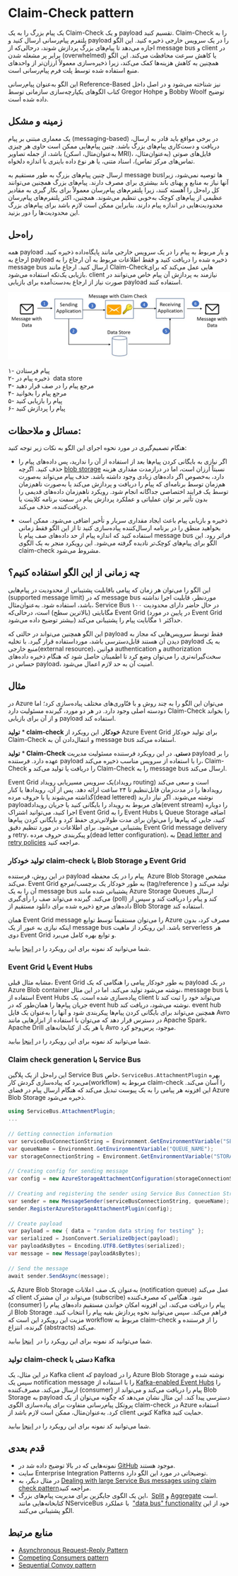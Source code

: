 # ‏Claim-Check pattern
یک پیام بزرگ را به یک Claim-Check و یک payload تقسیم کنید. Claim-Check را به پلتفرم پیام‌رسانی ارسال کنید و payload را در یک سرویس خارجی ذخیره کنید. این الگو اجازه می‌دهد تا پیام‌های بزرگ پردازش شوند، درحالی‌که از  message bus  و client  در برابر پر مشغله شدن (overwhelmed) یا کاهش سرعت محافظت می‌کند. این الگو همچنین به کاهش هزینه‌ها کمک می‌کند، زیرا ذخیره‌سازی معمولاً ارزان‌تر از واحدهای منبع استفاده شده توسط پلت فرم پیام‌رسانی است.  
  
این الگو به‌عنوان پیام‌رسانی Reference-Based نیز شناخته می‌شود و در اصل داخل کتاب الگوهای یکپارچه‌سازی سازمانی توسط Gregor Hohpe و Bobby Woolf توضیح داده شده است.

## **زمینه و مشکل**

یک معماری مبتنی بر پیام (messaging-based) در برخی مواقع باید قادر به ارسال، دریافت و دست‌کاری پیام‌های بزرگ باشد. چنین پیام‌هایی ممکن است حاوی هر چیزی باشد، از جمله تصاویر (به‌عنوان‌مثال، اسکن MRI)، فایل‌های صوتی (به‌عنوان‌مثال، تماس‌های مرکز تماس)، اسناد متنی، یا هر نوع داده باینری با اندازه دلخواه.  
  
ارسال چنین پیام‌های بزرگ به طور مستقیم به  message busها توصیه نمی‌شود، زیرا آنها نیاز به منابع و پهنای باند بیشتری برای مصرف دارند. پیام‌های بزرگ همچنین می‌توانند کل راه‌حل را آهسته کنند، زیرا پلتفرم‌های پیام‌رسان معمولاً برای بکار گیری به مقادیر عظیمی از پیام‌های کوچک به‌خوبی تنظیم می‌شوند. همچنین، اکثر پلتفرم‌های پیام‌رسان محدودیت‌هایی در اندازه پیام دارند، بنابراین ممکن است لازم باشد برای پیام‌های بزرگ این محدودیت‌ها را دور بزنید.

## راه‌حل

همه payload و بار مربوط به پیام را در یک سرویس خارجی مانند پایگاه‌داده ذخیره کنید. ارجاع به payload ذخیره شده را دریافت کنید و فقط اطلاعات مربوط به آن ارجاع را به  message bus  ارسال کنید. ارجاع مانند Claim-Checkهایی عمل می‌کند که برای بازیابی یک‌تکه استفاده می‌شود. client  نیازمند به پردازش آن پیام خاص می‌توانند در صورت نیاز از ارجاع به‌دست‌آمده برای بازیابی payload استفاده کنند.

![claim-check](../assets/messaging/claim-check.png)

۱- پیام فرستادن  
۲- ذخیره پیام در  data store  
۳- مرجع پیام را در صف قرار دهید  
۴- مرجع پیام را بخوانید  
۵- پیام را بازیابی کنید  
۶- پیام را پردازش کنید

## مسائل و ملاحظات:

هنگام تصمیم‌گیری در مورد نحوه اجرای این الگو به نکات زیر توجه کنید:  
  
* اگر نیازی به بایگانی کردن پیام‌ها بعد از استفاده از آن را ندارید، پس داده‌های پیام را حذف کنید. اگرچه [blob storage](https://en.wikipedia.org/wiki/Object_storage) نسبتاً ارزان است، اما در درازمدت مقداری هزینه دارد، به‌خصوص اگر داده‌های زیادی وجود داشته باشد. حذف پیام می‌تواند به‌صورت هم‌زمان توسط برنامه‌ای که پیام را دریافت و پردازش می‌کند یا به‌صورت ناهم‌زمان توسط یک فرایند اختصاصی جداگانه انجام شود. رویکرد ناهم‌زمان داده‌های قدیمی را بدون تأثیر بر توان عملیاتی و عملکرد پردازش پیام در سمت برنامه کلاینت یا دریافت‌کننده، حذف می‌کند.  
  
* ذخیره و بازیابی پیام باعث ایجاد مقداری سربار و تأخیر اضافی می‌شود. ممکن است بخواهید منطق را در برنامه ارسال‌کننده پیاده‌سازی کنید تا از این الگو فقط زمانی استفاده کنید که اندازه پیام از حد داده‌های صف پیام یا  message bus  فراتر رود. این الگو برای پیام‌های کوچک‌تر نادیده گرفته می‌شود. این رویکرد منجر به یک الگوی claim-check مشروط می‌شود.

## **چه زمانی از این الگو استفاده کنیم؟**

این الگو را می‌توان هر زمان که پیامی باقابلیت پشتیبانی از  محدودیت در پیام‌هایی (supported message limit) که در message bus  موردنظر،  قابلیت اجرا نداشته باشد، استفاده شود. به‌عنوان‌مثال، Service Bus در حال حاضر دارای محدودیت ۱۰۰ مگابایتی (بالاترین سطح) است، درحالی‌که Event Grid (در پایین در مورد Event Grid بیشتر توضیح داده می‌شود) حداکثر ۱ مگابایت پیام را پشتیبانی می‌کند.  
  
این الگو همچنین می‌تواند در حالتی  که payload فقط توسط سرویس‌هایی که مجاز به دیدن آن هستند قابل‌دسترسی باشد، مورداستفاده قرار گیرد. با تخلیه payload به یک منبع خارجی(external resource)، قوانین authentication و authorization  سخت‌گیرانه‌تری را می‌توان وضع کرد تا اطمینان حاصل شود که هنگام ذخیره داده‌های حساس در payload، امنیت آن به حد لازم اعمال می‌شود.

## مثال

در Azure می‌توان این الگو را به چند روش و با فنّاوری‌های مختلف پیاده‌سازی کرد؛ اما دودسته اصلی وجود دارد. در هر دو مورد، گیرنده مسئولیت دارد Claim-Check را بخواند و از آن برای بازیابی payload استفاده کند.  
  
‏*  **تولید claim-check خودکار**. این رویکرد از Azure Event Grid برای تولید خودکار Claim-Check و انتقال‌دادن آن به  message bus  استفاده می‌کند.  
  
‏* **تولید Claim-Check  دستی**. در این رویکرد فرستنده مسئولیت مدیریت payload را بر عهده دارد. فرستنده payload را با استفاده از سرویس مناسب ذخیره می‌کند، Claim-Check را دریافت یا تولید می‌کند و Claim-Check را به message bus ارسال می‌کند.  
  
‏Event Grid یک سرویس مسیریابی رویداد(رویداد routing) است و سعی می‌کند رویدادها را در مدت‌زمان قابل‌تنظیم تا ۲۴ ساعت ارائه دهد. پس از آن، رویدادها یا کنار گذاشته می‌شوند یا با حروف مرده(dead lettered) نوشته می‌شوند. اگر نیاز دارید payloadهای مربوط به رویداد را بایگانی کنید یا جریان رویداد(event stream) را دوباره اجرا کنید، می‌توانید اشتراک Event Grid را به Event Hubs یا Queue Storage اضافه کنید، جایی که پیام‌ها را می‌توان برای مدت طولانی‌تری حفظ کرد و بایگانی کردن پیام‌ها پشتیبانی می‌شود. برای اطلاعات در مورد تنظیم دقیق Event Grid message delivery و retry، و پیکربندی حروف مرده(dead letter configuration)، به [Dead letter and retry policies](https://learn.microsoft.com/en-us/azure/event-grid/manage-event-delivery) مراجعه کنید.

### تولید خودکار claim-check  با Blob Storage و Event Grid

در این روش، فرستنده payload پیام را در یک محفظه  Azure Blob Storage مشخص می‌کند. Event Grid به طور خودکار یک برچسب/مرجع  (tag/reference ) تولید می‌کند و آن را به یک  message bus  پشتیبانی شده مانند Azure Storage Queues ارسال می‌کند. گیرنده می‌تواند صف را رأی‌گیری (poll) کند و پیام را دریافت کند و سپس از داده‌های مرجع ذخیره شده برای دانلود مستقیم از Blob Storage استفاده کند.  
  
همان Event Grid message را می‌توان مستقیماً توسط توابع Azure مصرف کرد، بدون اینکه نیازی به عبور از یک  message bus  باشد. این رویکرد از ماهیت serverless هر دوی Event Grid و توابع بهره کامل می‌برد.  
  
شما می‌توانید کد نمونه برای این رویکرد را در [اینجا](https://github.com/mspnp/cloud-design-patterns/tree/master/claim-check/code-samples/sample-1) بیابید.

### Event Grid با Event Hubs

مشابه مثال قبلی، Event Grid به طور خودکار پیامی را هنگامی که یک payload در یک Azure Blob container نوشته می‌شود تولید می‌کند. اما در این مثال،  message bus  با استفاده از Event Hubs پیاده‌سازی شده است. یک client  می‌تواند خود را ثبت کند تا جریان پیام‌ها را همان‌طور که در event hub نوشته می‌شود، دریافت کند. event hub همچنین می‌تواند برای بایگانی کردن پیام‌ها پیکربندی شود و آنها را به‌عنوان یک فایل Avro در دسترس قرار دهد که می‌توان با استفاده از ابزارهایی مانند Apache Spark، Apache Drill یا هر یک از کتابخانه‌های Avro موجود، پرس‌وجو کرد.  
  
شما می‌توانید کد نمونه برای این رویکرد را در [اینجا](https://github.com/mspnp/cloud-design-patterns/tree/master/claim-check/code-samples/sample-2) بیابید.

### Claim check generation با Service Bus

این راه‌حل از یک پلاگین Service Bus خاص، `ServiceBus.AttachmentPlugin` بهره می‌برد که پیاده‌سازی گردش کار(workflow) مربوط به  claim-check را آسان می‌کند. این افزونه هر پیامی را به یک پیوست تبدیل می‌کند که هنگام ارسال پیام در فضای Azure Blob Storage ذخیره می‌شود.

```csharp
using ServiceBus.AttachmentPlugin;
...

// Getting connection information
var serviceBusConnectionString = Environment.GetEnvironmentVariable("SERVICE_BUS_CONNECTION_STRING");
var queueName = Environment.GetEnvironmentVariable("QUEUE_NAME");
var storageConnectionString = Environment.GetEnvironmentVariable("STORAGE_CONNECTION_STRING");

// Creating config for sending message
var config = new AzureStorageAttachmentConfiguration(storageConnectionString);

// Creating and registering the sender using Service Bus Connection String and Queue Name
var sender = new MessageSender(serviceBusConnectionString, queueName);
sender.RegisterAzureStorageAttachmentPlugin(config);

// Create payload
var payload = new { data = "random data string for testing" };
var serialized = JsonConvert.SerializeObject(payload);
var payloadAsBytes = Encoding.UTF8.GetBytes(serialized);
var message = new Message(payloadAsBytes);

// Send the message
await sender.SendAsync(message);
```

 یک Azure Blob Storage به‌عنوان یک صف اعلانات (notification queue) عمل می‌کند که client  می‌تواند در آن مشترک (subscribe) شود. هنگامی که مصرف‌کننده (consumer) پیام را دریافت می‌کند، این افزونه امکان خواندن مستقیم داده‌های پیام را از Blob Storage فراهم می‌کند. سپس می‌توانید نحوه پردازش بقیه پیام را انتخاب کنید. مزیت این رویکرد این است که workflow مربوط به claim-check  را از فرستنده و گیرنده، انتزاع (abstracts) می‌کند.  
  
شما می‌توانید کد نمونه برای این رویکرد را در  [اینجا](https://github.com/mspnp/cloud-design-patterns/tree/master/claim-check/code-samples/sample-3) بیابید.

### تولید  claim-check دستی با Kafka

در این مثال، یک Kafka client که payload را در Azure Blob Storage نوشته شده و سپس یک notification message را با استفاده از [Kafka-enabled Event Hubs](https://learn.microsoft.com/en-us/azure/event-hubs/event-hubs-quickstart-kafka-enabled-event-hubs) را ارسال می‌کند. مصرف‌کننده (consumer)  پیام را دریافت می‌کند و می‌تواند از Blob Storage به payload دسترسی پیدا کند. این مثال نشان می‌دهد که چگونه می‌توان از یک پروتکل پیام‌رسانی متفاوت برای پیاده‌سازی الگوی claim-check در Azure استفاده کرد. به‌عنوان‌مثال، ممکن است لازم باشد از client کنونی Kafka حمایت کنید.  
  
شما می‌توانید کد نمونه برای این رویکرد را در [اینجا](https://github.com/mspnp/cloud-design-patterns/tree/master/claim-check/code-samples/sample-4) بیابید.
## قدم بعدی

* نمونه‌هایی که در بالا توضیح داده شد در [GitHub](https://github.com/mspnp/cloud-design-patterns/tree/master/claim-check) موجود هستند.  
* سایت Enterprise Integration Patterns توضیحاتی در مورد این الگو دارد.  
* در مثال دیگر، به [Dealing with large Service Bus messages using claim check pattern](https://www.serverless360.com/blog/deal-with-large-service-bus-messages-using-claim-check-pattern)مراجعه کنید.  
* این یک الگوی جایگزین برای مدیریت پیام‌های بزرگ،  [Split](https://www.enterpriseintegrationpatterns.com/patterns/messaging/Sequencer.html) و [Aggregate](https://www.enterpriseintegrationpatterns.com/patterns/messaging/Aggregator.html) است.  
کتابخانه‌‌هایی مانند NServiceBus با عملکرد  ["data bus" functionality](https://docs.particular.net/nservicebus/messaging/databus/azure-blob-storage) خود از این الگو پشتیبانی می‌کنند.

## منابع مرتبط

- [Asynchronous Request-Reply Pattern](./Asynchronous%20Request-Reply%20pattern.md)
- [Competing Consumers pattern](./Compensating%20Transaction%20pattern.md)
- [Sequential Convoy pattern](./Sequential%20Convoy%20pattern.md)

